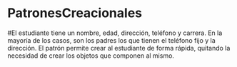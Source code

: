 # PatronesCreacionales
#El estudiante tiene un nombre, edad, dirección, teléfono y carrera. En la mayoría de los casos, son los padres los que tienen el teléfono fijo y la dirección. El patrón permite crear al estudiante de forma rápida, quitando la necesidad de crear los objetos que componen al mismo.